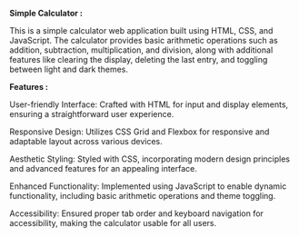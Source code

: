 **Simple Calculator :**

This is a simple calculator web application built using HTML, CSS, and JavaScript. The calculator provides basic arithmetic operations such as addition, subtraction, multiplication, and division, along with additional features like clearing the display, deleting the last entry, and toggling between light and dark themes.

**Features :**

User-friendly Interface: Crafted with HTML for input and display elements, ensuring a straightforward user experience.

Responsive Design: Utilizes CSS Grid and Flexbox for responsive and adaptable layout across various devices.

Aesthetic Styling: Styled with CSS, incorporating modern design principles and advanced features for an appealing interface.

Enhanced Functionality: Implemented using JavaScript to enable dynamic functionality, including basic arithmetic operations and theme toggling.

Accessibility: Ensured proper tab order and keyboard navigation for accessibility, making the calculator usable for all users.
